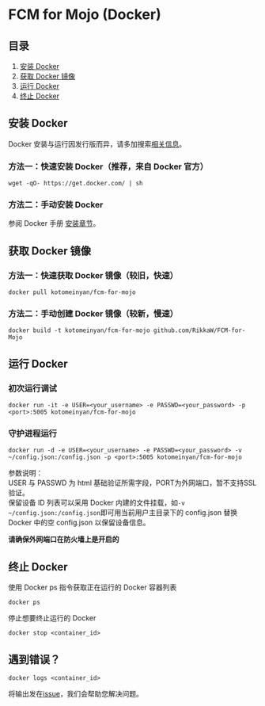 # FCM for Mojo (Docker)

## 目录
1. [安装 Docker](#安装-docker)
2. [获取 Docker 镜像](#获取-Docker-镜像)
3. [运行 Docker](#运行-docker)
4. [终止 Docker](#终止-docker)

## 安装 Docker

Docker 安装与运行因发行版而异，请多加搜索[相关信息](https://docs.docker.com)。

### 方法一：快速安装 Docker（推荐，来自 Docker 官方）

```
wget -qO- https://get.docker.com/ | sh
```

### 方法二：手动安装 Docker

参阅 Docker 手册 [安装章节](https://docs.docker.com/engine/installation/#supported-platforms)。

## 获取 Docker 镜像

### 方法一：快速获取 Docker 镜像（较旧，快速）

```
docker pull kotomeinyan/fcm-for-mojo
```

### 方法二：手动创建 Docker 镜像（较新，慢速）

```
docker build -t kotomeinyan/fcm-for-mojo github.com/RikkaW/FCM-for-Mojo
```

## 运行 Docker

### 初次运行调试

```
docker run -it -e USER=<your_username> -e PASSWD=<your_password> -p <port>:5005 kotomeinyan/fcm-for-mojo
```

### 守护进程运行

```
docker run -d -e USER=<your_username> -e PASSWD=<your_password> -v ~/config.json:/config.json -p <port>:5005 kotomeinyan/fcm-for-mojo
```

参数说明：  
USER 与 PASSWD 为 html 基础验证所需字段，PORT为外网端口，暂不支持SSL验证。  
保留设备 ID 列表可以采用 Docker 内建的文件挂载，如`-v ~/config.json:/config.json`即可用当前用户主目录下的 config.json 替换 Docker 中的空 config.json 以保留设备信息。

**请确保外网端口在防火墙上是开启的**

## 终止 Docker

使用 Docker ps 指令获取正在运行的 Docker 容器列表

```
docker ps
```

停止想要终止运行的 Docker

```
docker stop <container_id>
```

## 遇到错误？

```
docker logs <container_id>
```

将输出发在[issue](https://github.com/kotomei/fcm-for-mojo/issues/new)，我们会帮助您解决问题。
